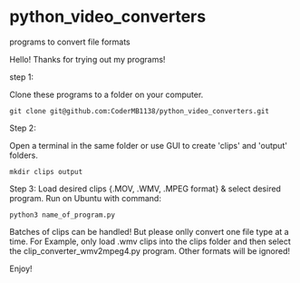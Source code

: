# python_video_converters
programs to convert file formats


Hello! Thanks for trying out my programs!

step 1: 

Clone these programs to a folder on your computer. 

```
git clone git@github.com:CoderMB1138/python_video_converters.git

```
Step 2:

Open a terminal in the same folder or use GUI to create 'clips' and 'output' folders.

```
mkdir clips output
```

Step 3:
Load desired clips {.MOV, .WMV, .MPEG format} & select desired program. Run on Ubuntu with command:

```
python3 name_of_program.py

```
Batches of clips can be handled! But please onlly convert one file type at a time. For Example, only load .wmv clips into the clips folder and then select the clip_converter_wmv2mpeg4.py program. 
Other formats will be ignored!

Enjoy!
